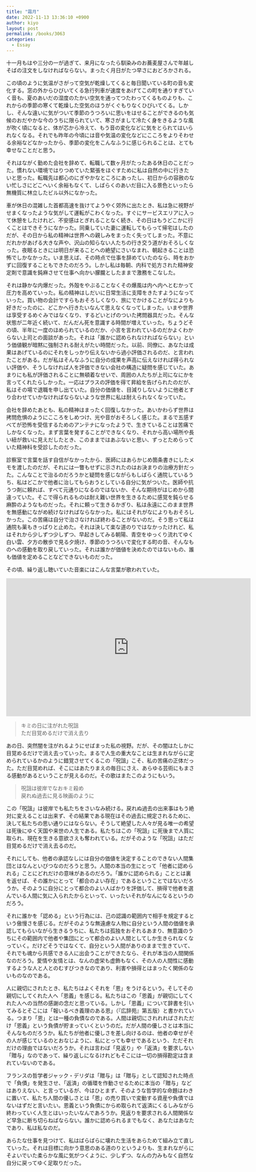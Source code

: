 ```yaml
---
title: "霜月"
date: 2022-11-13 13:36:10 +0900
author: kiyo
layout: post
permalink: /books/3063
categories:
  - Essay
---
```

十一月もはや三分の一が過ぎて、来月になったら馴染みのお蕎麦屋さんで年越しそばの注文をしなければならない。まったく月日がたつ早さにおどろかされる。

この頃のように気温がさがって空気が乾燥してくると毎日聞いている町の音も変化する。窓の外からひびいてくる急行列車が速度をあげてこの町を通りすぎていく音も、夏のあいだの湿度のたかい空気を通ってつたわってくるものよりも、これからの季節の寒くて乾燥した空気のほうがくぐもりなくひびいてくる。しかし、そんな違いに気がついて季節のうつろいに思いをはせることができるのも気候のおだやかな今のうちに限られていて、寒さがまして冷たく身をきるような風が吹く頃になると、体が芯から冷えて、もう音の変化などに気をとられてはいられなくなる。それでも昨年の今頃には音や気温の変化などにこころをよりそわせる余裕などなかったから、季節の変化をこんなふうに感じられることは、とても幸せなことだと思う。

それはながく勤めた会社を辞めて、転職して数ヶ月がたったある休日のことだった。慣れない環境ではりつめていた緊張をほぐすために私は自然の中に行きたいと思った。転職先は都心のにぎやかなところにあったし、初日からの容赦のない忙しさにどこへいく余裕もなくて、しばらくのあいだ目に入る景色といったら無機質に林立したビル以外になかった。

車が休日の混雑した首都高速を抜けてようやく郊外に出たとき、私は急に視野がせまくなったような気がして運転がこわくなった。すぐにサービスエリアに入って休憩をしたけれど、不安感はとぎれることなく続き、その日はもうどこかに行くことはできそうになかった。同乗していた妻に運転してもらって帰宅はしたのだが、その日から私の精神は世界への親しみをまったく失ってしまった。不意にだれかがあげる大きな声や、沢山の知らない人たちの行き交う道がおそろしくなった。夜眠るときには明日が来ることへの絶望にさいなまれ、朝起きることは恐怖でしかなかった。いま思えば、その時点で仕事を辞めていたのなら、時をおかずに回復することもできたのだろう。しかし私は毎朝、内科で処方された精神安定剤で意識を鈍麻させて仕事へ向かい朦朧としたままで激務をこなした。

それは静かな内爆だった。外殻をやぶることなくその爆風は内へ内へとむかって圧力を高めていった。私の精神はしだいに日常生活に支障をきたすようになっていった。買い物の会計ですらもおそろしくなり、旅にでかけることがなによりも好きだったのに、どこかへ行きたいなんて思えなくなってしまった。いまや世界は享受するめぐみではなくなり、するどいとげのついた拷問器具だった。そんな状態が二年近く続いて、だんだん死を意識する時間が増えていった。ちょうどその頃、半年に一度のほめられているのだか、小言を言われているのだかよくわからない上司との面談があった。それは「誰かに認められなければならない」という価値観が暗黙に強制される耐えがたい時間だった。以前、同僚に、あなたは成果はあげているのにそれをしっかり伝えないから過小評価されるのだ、と言われたことがある。だが私はそんなふうに自分の成果を声高に伝えなければ得られない評価や、そうしなければ人を評価できない会社の構造に疑問を感じていた。あまりにも私が評価されることに無頓着なせいで、周囲の人たちが上司になにかを言ってくれたらしかった。一応はプラスの評価を得て昇給を告げられたのだが、私はその場で退職を申し出ていた。自分の価値を、目減りしないように他者とすり合わせていかなければならないような世界に私は耐えられなくなっていた。

会社を辞めたあとも、私の精神はまったく回復しなかった。あいかわらず世界は拷問危惧のようにこころをしめつけ、光や音がおそろしく感じた。まるで五感すべてが恐怖を受信するためのアンテナになったようで、生きていることは苦痛でしかなくなった。まず言葉を発することができなくなり、それから高い場所や長い紐が救いに見えだしたとき、このままではあぶないと思い、ずっとためらっていた精神科を受診したのだった。

診察室で言葉を話す自信がなかったから、医師にはあらかじめ箇条書きにしたメモを渡したのだが、それには一瞥もせずに示されたのはお決まりの治療方針だった。こんなことで治るのだろうかと疑問を感じながらもしばらく通院しているうち、私はどこかで他者に治してもらおうとしている自分に気がついた。医師や抗うつ剤に頼れば、すべて元通りになるのではないか、そんな期待がはじめから間違っていた。そこで得られるものは耐え難い世界を生きるために感覚を鈍らせる麻酔のようなものだった。それに頼って生きるかぎり、私は永遠にこのまま世界を無感動にながめ続けなければならなかった。私にはそれがなによりもおそろしかった。この苦痛は自分で治さなければ終わることがないのだ。そう思って私は通院も薬もきっぱりと止めた。それは決して楽な道のりではなかったけれど、私はそれから少しずつ少しずつ、早起きしてみる朝陽、青空をゆっくり流れてゆく白い雲、夕方の散歩で見る夕焼け、季節のうつろいで変化する町の音、そんなものへの感動を取り戻していった。それは誰かが価値を決めたのではないもの、誰も価値を定めることなどできないものだった。

その頃、繰り返し聴いていた音楽にはこんな言葉が歌われていた。

<iframe width="655" height="370" src="https://www.youtube.com/embed/gxfsh1LpNE0" title="YouTube video player" frameborder="0" allow="accelerometer; autoplay; clipboard-write; encrypted-media; gyroscope; picture-in-picture" allowfullscreen></iframe>

>キミの日に注がれた呪詛  
>ただ目覚めるだけで消え去り

あの日、突然闇を注がれるようにせばまった私の視野。だが、その闇はたしかに目覚めるだけで消え去っていった。まるで人生の重大なことは生まれながらに定められているかのように錯覚させてくるこの「呪詛」こそ、私の苦痛の正体だった。ただ目覚めれば、そこにはあたりまえの毎日にさえ、あらゆる芸術にもまさる感動があるということが見えるのだ。その歌はまたこのようにもいう。

>呪詛は彼岸でなおキミ殺め  
>戻れぬ過去に見る映画のように

この「呪詛」は彼岸でも私たちをさいなみ続ける。戻れぬ過去の出来事はもう絶対に変えることは出来ず、その結果である現在はその過去に規定されるために、決して私たちの思い通りにはならない。そうして絶望した人々が見る唯一の希望は死後にゆく天国や来世の人生である。私たちはこの「呪詛」に死後まで人質に取られ、現在を生きる意欲さえも奪われている。だがそのような「呪詛」はただ目覚めるだけで消え去るのだ。

それにしても、他者の承認なしには自分の価値を決定することのできない人間集団とはなんといびつなのだろうと思う。人間の本当の生にとって「他者に認められる」ことにどれだけの意味があるのだろう。「誰かに認められる」こととは裏を返せば、その誰かにとって「都合のよい存在」であるということではないだろうか。そのように自分にとって都合のよい人ばかりを評価して、損得で他者を選んでいる人間に気に入られたからといって、いったいそれがなんになるというのだろう。

それに誰かを「認める」という行為には、己の認識の範囲内で相手を規定するという傲慢さを感じる。だがそのような無遠慮な人物に自分という人間の価値を承認してもらいながら生きるうちに、私たちは孤独をおそれるあまり、無意識のうちにその範囲内で他者や集団にとって都合のよい人間としてしか生きられなくなっていく。だけどそうではなくて、自分という人間がありのままで生きていて、それでも魂から共感できる人に出会うことができたなら、それが本当の人間関係なのだろう。愛情や友情とは、なんの虚栄も虚飾もなく、その人の人間性に感動するような人と人とのむすびつきなのであり、利害や損得とはまったく関係のないものなのである。

人に親切にされたとき、私たちはよくそれを「恩」をうけるという。そしてその親切にしてくれた人へ「恩義」を感じる。私たちはこの「恩義」が親切にしてくれた人への当然の感謝の念だと思っている。しかし「恩義」について辞書を引いてみるとそこには「報いるべき義理のある恩」（『広辞苑』第五版）と書かれている。つまり「恩」とは一種の負債なのである。人間は親切にされれればされただけ「恩義」という負債が貯まっていくというのだ。だが人間の優しさとは本当にそんなものだろうか。私たちが他者に優しさを差し向けるのは、他者の幸せがその人が感じているのとおなじように、私にとっても幸せであるという、ただそれだけの理由ではないだろうか。それは言わば「見返り」や「返済」を要求しない「贈与」なのであって、繰り返しになるけれどもそこには一切の損得勘定は含まれていないのである。

フランスの哲学者ジャック・デリダは「贈与」は「贈与」として認知された時点で「負債」を発生させ、「返済」の循環を作動させるために本当の「贈与」などはありえない、と言っているが、今はひとまず、そのような哲学的な命題はわきに置いて、私たち人間の優しさとは「恩」の売り買いで変動する資産や負債ではないはずだと言いたい。恩義という負債にからめ取られて返済にくるしみながら終わっていく人生とはいったいなんであろうか。見返りを要求される人間関係など早急に断ち切らねばならない。誰かに認められるまでもなく、あなたはあなたであり、私は私なのだ。

あらたな仕事を見つけて、私はばらばらに壊れた生活をあらためて組み立て直していった。それは目標に向かう意思のある道のりというよりも、生まれながらにそよいでいた柔らかな風に気がつくように、少しずつ、なんの力みもなく自然な自分に戻ってゆく足取りだった。
